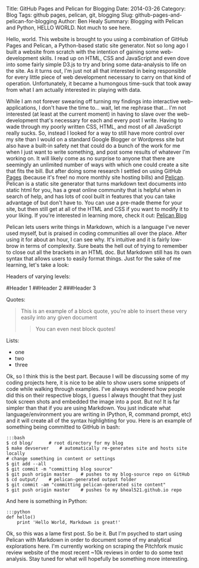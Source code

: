 Title: GitHub Pages and Pelican for Blogging
Date: 2014-03-26
Category: Blog
Tags: github pages, pelican, git, blogging
Slug: github-pages-and-pelican-for-blogging
Author: Ben Healy
Summary: Blogging with Pelican and Python, HELLO WORLD. Not much to see here.

Hello, world. This website is brought to you using a combination of GitHub Pages and Pelican, a Python-based static site generator. 
Not so long ago I built a website from scratch with the intention of gaining some web-development skills. I read up on HTML, CSS and JavaScript and even dove into some fairly simple D3.js to try
and bring some data-analysis to life on the site. As it turns out, I'm just not all that interested in being responsible for every little piece of web development necessary to carry on that kind
of operation. Unfortunately, it became a humongous time-suck that took away from what I am actually interested in: playing with data. 

While I am not forever swearing off turning my findings into interactive web-applications,  I don't have the time to... wait, let me rephrase that... I'm not interested (at least at the current moment) 
in having to slave over the web-development that's necessary for each and every post I write. Having to wade through my poorly written CSS, HTML, and most of all JavaScript really sucks. So, instead I
looked for a way to still have more control over my site than I would on a standard Google Blogger or Wordpress site but also have a built-in safety net that could do a bunch of the work for me when I 
just want to write something, and post some results of whatever I'm working on. It will likely come as no surprise to anyone that there are seemingly an unlimited 
number of ways with which one could create a site that fits the bill. But after doing some research I settled on using GitHub [Pages](http://pages.github.com/) (because it's free! no more monthly
site hosting bills) and [Pelican](http://blog.getpelican.com/). Pelican is a static site generator that turns markdown text documents into static html for you, has a great online community that is
helpful when in search of help, and has lots of cool built in features that you can take advantage of but don't have to. You can use a pre-made theme for your site, but then still get at all of the
HTML and CSS if you want to modify it to your liking. If you're interested in learning more, check it out: [Pelican Blog](http://blog.getpelican.com/)

Pelican lets users write things in Markdown, which is a language I've never used myself, but is praised in coding communities all over the place. After using it for about an hour, I can see why.
It's intuitive and it is fairly low-brow in terms of complexity. Sure beats the hell out of trying to remember to close out all the brackets in an HTML doc. But Markdown still has its own syntax that
allows users to easily format things. Just for the sake of me learning, let's take a look:

Headers of varying levels:

#Header 1
##Header 2
###Header 3

Quotes:

>This is an example of a block quote,
>you're able to insert these very easily
>into any given document
>>You can even nest block quotes!

Lists:

* one
* two
* three

Ok, so I think this is the best part. Because I will be discussing some of my coding projects here, it is nice to be able to show users some snippets of code while walking through
examples. I've always wondered how people did this on their respective blogs, I guess I always thought that they just took screen shots and embedded the image into a post. But no! It is
far simpler than that if you are using Markdown. You just indicate what language/environment you are writing in (Python, R, command prompt, etc) and it will create all of the syntax highlighting
for you. Here is an example of something being committed to GitHub in bash:

    :::bash
    $ cd blog/      # root directory for my blog
    $ make devserver    # automatically re-generates site and hosts site locally
    # change something in content or settings
    $ git add --all
    $ git commit -m "committing blog source"
    $ git push origin master    # pushes to my blog-source repo on GitHub
    $ cd output/    # pelican-generated output folder
    $ git commit -am "committing pelican-generated site content"
    $ git push origin master    # pushes to my bheal521.github.io repo
	

And here is something in Python:

	:::python
	def hello()
		print 'Hello World, Markdown is great!'
	

Ok, so this was a lame first post. So be it. But I'm psyched to start using Pelican with Markdown in order to document some of my analytical explorations here. I'm currently working on
scraping the Pitchfork music review website of the most recent ~10k reviews in order to do some text analysis. Stay tuned for what will hopefully be something more interesting.
